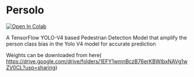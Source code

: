 # Persolo
[![Open In Colab](https://colab.research.google.com/assets/colab-badge.svg)](https://colab.research.google.com/drive/1Sa_EoJvM0h3BRXU2cLOzWhYus5Zsg7Ib?usp=sharing)

A TensorFlow YOLO-V4 based Pedestrian Detection Model that amplify the person class bias in the Yolo V4 model for accurate prediction

Weights can be downloaded from here(
 https://drive.google.com/drive/folders/1EFY1wmnBczB76erKBWIbxNAVg1wZV0CL?usp=sharing)

